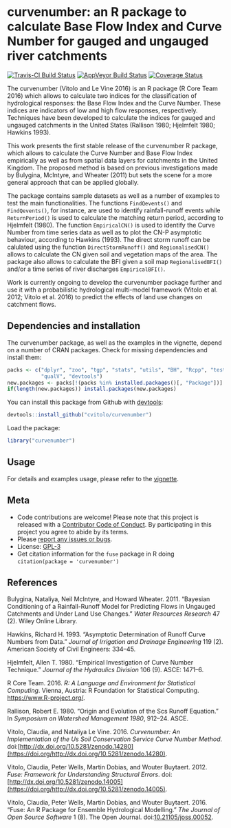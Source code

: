
curvenumber: an R package to calculate Base Flow Index and Curve Number for gauged and ungauged river catchments
================================================================================================================

<!-- Edit the README.Rmd only!!! The README.md is generated automatically from README.Rmd. -->
[![Travis-CI Build Status](https://travis-ci.org/cvitolo/curvenumber.svg?branch=master)](https://travis-ci.org/cvitolo/curvenumber) [![AppVeyor Build Status](https://ci.appveyor.com/api/projects/status/github/cvitolo/curvenumber?branch=master&svg=true)](https://ci.appveyor.com/project/cvitolo/curvenumber) [![Coverage Status](https://img.shields.io/codecov/c/github/cvitolo/curvenumber/master.svg)](https://codecov.io/github/cvitolo/curvenumber?branch=master)

The curvenumber (Vitolo and Le Vine 2016) is an R package (R Core Team 2016) which allows to calculate two indices for the classification of hydrological responses: the Base Flow Index and the Curve Number. These indices are indicators of low and high flow responses, respectively. Techniques have been developed to calculate the indices for gauged and ungauged catchments in the United States (Rallison 1980; Hjelmfelt 1980; Hawkins 1993).

This work presents the first stable release of the curvenumber R package, which allows to calculate the Curve Number and Base Flow Index empirically as well as from spatial data layers for catchments in the United Kingdom. The proposed method is based on previous investigations made by Bulygina, McIntyre, and Wheater (2011) but sets the scene for a more general approach that can be applied globally.

The package contains sample datasets as well as a number of examples to test the main functionalities. The functions `FindQevents()` and `FindQevents()`, for instance, are used to identify rainfall-runoff events while `ReturnPeriod()` is used to calculate the matching return period, according to Hjelmfelt (1980). The function `EmpiricalCN()` is used to identify the Curve Number from time series data as well as to plot the CN-P asymptotic behaviour, according to Hawkins (1993). The direct storm runoff can be calulated using the function `DirectStormRunoff()` and `RegionalisedCN()` allows to calculate the CN given soil and vegetation maps of the area. The package also allows to calculate the BFI given a soil map `RegionalisedBFI()` and/or a time series of river discharges `EmpiricalBFI()`.

Work is currently ongoing to develop the curvenumber package further and use it with a probabilistic hydrological multi-model framework (Vitolo et al. 2012; Vitolo et al. 2016) to predict the effects of land use changes on catchment flows.

Dependencies and installation
-----------------------------

The curvenumber package, as well as the examples in the vignette, depend on a number of CRAN packages. Check for missing dependencies and install them:

``` r
packs <- c("dplyr", "zoo", "tgp", "stats", "utils", "BH", "Rcpp", "testthat",
           "qualV", "devtools")
new.packages <- packs[!(packs %in% installed.packages()[, "Package"])]
if(length(new.packages)) install.packages(new.packages)
```

You can install this package from Github with [devtools](https://github.com/hadley/devtools):

``` r
devtools::install_github("cvitolo/curvenumber")
```

Load the package:

``` r
library("curvenumber")
```

Usage
-----

For details and examples usage, please refer to the [vignette](vignettes/curvenumber_vignette.Rmd).

Meta
----

-   Code contributions are welcome! Please note that this project is released with a [Contributor Code of Conduct](CONDUCT.md). By participating in this project you agree to abide by its terms.
-   Please [report any issues or bugs](https://github.com/cvitolo/fuse/issues).
-   License: [GPL-3](https://opensource.org/licenses/GPL-3.0)
-   Get citation information for the `fuse` package in R doing `citation(package = 'curvenumber')`

References
----------

Bulygina, Nataliya, Neil McIntyre, and Howard Wheater. 2011. “Bayesian Conditioning of a Rainfall-Runoff Model for Predicting Flows in Ungauged Catchments and Under Land Use Changes.” *Water Resources Research* 47 (2). Wiley Online Library.

Hawkins, Richard H. 1993. “Asymptotic Determination of Runoff Curve Numbers from Data.” *Journal of Irrigation and Drainage Engineering* 119 (2). American Society of Civil Engineers: 334–45.

Hjelmfelt, Allen T. 1980. “Empirical Investigation of Curve Number Technique.” *Journal of the Hydraulics Division* 106 (9). ASCE: 1471–6.

R Core Team. 2016. *R: A Language and Environment for Statistical Computing*. Vienna, Austria: R Foundation for Statistical Computing. <https://www.R-project.org/>.

Rallison, Robert E. 1980. “Origin and Evolution of the Scs Runoff Equation.” In *Symposium on Watershed Management 1980*, 912–24. ASCE.

Vitolo, Claudia, and Nataliya Le Vine. 2016. *Curvenumber: An Implementation of the Us Soil Conservation Service Curve Number Method*. doi:[http://dx.doi.org/10.5281/zenodo.14280](https://doi.org/http://dx.doi.org/10.5281/zenodo.14280).

Vitolo, Claudia, Peter Wells, Martin Dobias, and Wouter Buytaert. 2012. *Fuse: Framework for Understanding Structural Errors*. doi:[http://dx.doi.org/10.5281/zenodo.14005](https://doi.org/http://dx.doi.org/10.5281/zenodo.14005).

Vitolo, Claudia, Peter Wells, Martin Dobias, and Wouter Buytaert. 2016. “Fuse: An R Package for Ensemble Hydrological Modelling.” *The Journal of Open Source Software* 1 (8). The Open Journal. doi:[10.21105/joss.00052](https://doi.org/10.21105/joss.00052).
